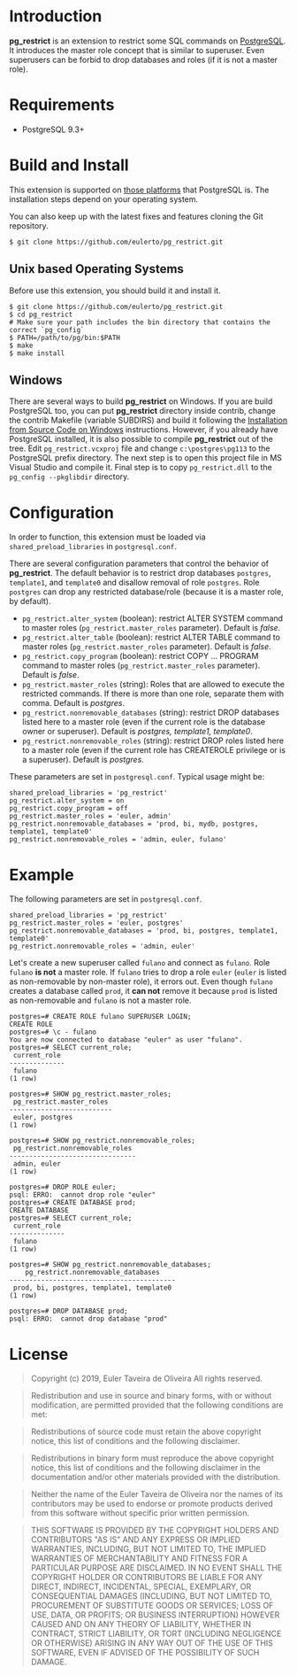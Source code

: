 Introduction
============

**pg_restrict** is an extension to restrict some SQL commands on [PostgreSQL](http://www.postgresql.org/). It introduces the master role concept that is similar to superuser. Even superusers can be forbid to drop databases and roles (if it is not a master role).

Requirements
============

* PostgreSQL 9.3+

Build and Install
=================

This extension is supported on [those platforms](http://www.postgresql.org/docs/current/static/supported-platforms.html) that PostgreSQL is. The installation steps depend on your operating system.

You can also keep up with the latest fixes and features cloning the Git repository.

```
$ git clone https://github.com/eulerto/pg_restrict.git
```

Unix based Operating Systems
----------------------------

Before use this extension, you should build it and install it.

```
$ git clone https://github.com/eulerto/pg_restrict.git
$ cd pg_restrict
# Make sure your path includes the bin directory that contains the correct `pg_config`
$ PATH=/path/to/pg/bin:$PATH
$ make
$ make install
```

Windows
-------

There are several ways to build **pg_restrict** on Windows. If you are build PostgreSQL too, you can put **pg_restrict** directory inside contrib, change the contrib Makefile (variable SUBDIRS) and build it following the [Installation from Source Code on Windows](http://www.postgresql.org/docs/current/static/install-windows.html) instructions. However, if you already have PostgreSQL installed, it is also possible to compile **pg_restrict** out of the tree. Edit `pg_restrict.vcxproj` file and change `c:\postgres\pg113` to the PostgreSQL prefix directory. The next step is to open this project file in MS Visual Studio and compile it. Final step is to copy `pg_restrict.dll` to the `pg_config --pkglibdir` directory.

Configuration
=============

In order to function, this extension must be loaded via `shared_preload_libraries` in `postgresql.conf`.

There are several configuration parameters that control the behavior of **pg_restrict**. The default behavior is to restrict drop databases `postgres`, `template1`, and `template0` and disallow removal of role `postgres`. Role `postgres` can drop any restricted database/role (because it is a master role, by default).

* `pg_restrict.alter_system` (boolean): restrict ALTER SYSTEM command to master roles (`pg_restrict.master_roles` parameter). Default is _false_.
* `pg_restrict.alter_table`  (boolean): restrict ALTER TABLE command to master roles (`pg_restrict.master_roles` parameter). Default is _false_.
* `pg_restrict.copy_program` (boolean): restrict COPY ... PROGRAM command to master roles (`pg_restrict.master_roles` parameter). Default is _false_.
* `pg_restrict.master_roles` (string): Roles that are allowed to execute the restricted commands. If there is more than one role, separate them with comma. Default is _postgres_.
* `pg_restrict.nonremovable_databases` (string): restrict DROP databases listed here to a master role (even if the current role is the database owner or superuser). Default is _postgres, template1, template0_.
* `pg_restrict.nonremovable_roles` (string): restrict DROP roles listed here to a master role (even if the current role has CREATEROLE privilege or is a superuser). Default is _postgres_.

These parameters are set in `postgresql.conf`. Typical usage might be:

```
shared_preload_libraries = 'pg_restrict'
pg_restrict.alter_system = on
pg_restrict.copy_program = off
pg_restrict.master_roles = 'euler, admin'
pg_restrict.nonremovable_databases = 'prod, bi, mydb, postgres, template1, template0'
pg_restrict.nonremovable_roles = 'admin, euler, fulano'
```

Example
=======

The following parameters are set in `postgresql.conf`.

```
shared_preload_libraries = 'pg_restrict'
pg_restrict.master_roles = 'euler, postgres'
pg_restrict.nonremovable_databases = 'prod, bi, postgres, template1, template0'
pg_restrict.nonremovable_roles = 'admin, euler'
```

Let's create a new superuser called `fulano` and connect as `fulano`. Role `fulano` **is not** a master role. If `fulano` tries to drop a role `euler` (`euler` is listed as non-removable by non-master role), it errors out. Even though `fulano` creates a database called `prod`, it **can not** remove it because `prod` is listed as non-removable and `fulano` is not a master role.

```
postgres=# CREATE ROLE fulano SUPERUSER LOGIN;
CREATE ROLE
postgres=# \c - fulano
You are now connected to database "euler" as user "fulano".
postgres=# SELECT current_role;
 current_role 
--------------
 fulano
(1 row)

postgres=# SHOW pg_restrict.master_roles;
 pg_restrict.master_roles 
--------------------------
 euler, postgres
(1 row)

postgres=# SHOW pg_restrict.nonremovable_roles;
 pg_restrict.nonremovable_roles 
--------------------------------
 admin, euler
(1 row)

postgres=# DROP ROLE euler;
psql: ERRO:  cannot drop role "euler"
postgres=# CREATE DATABASE prod;
CREATE DATABASE
postgres=# SELECT current_role;
 current_role 
--------------
 fulano
(1 row)

postgres=# SHOW pg_restrict.nonremovable_databases;
    pg_restrict.nonremovable_databases        
------------------------------------------
 prod, bi, postgres, template1, template0
(1 row)

postgres=# DROP DATABASE prod;
psql: ERRO:  cannot drop database "prod"
```

License
=======

> Copyright (c) 2019, Euler Taveira de Oliveira
> All rights reserved.

> Redistribution and use in source and binary forms, with or without modification, are permitted provided that the following conditions are met:

> Redistributions of source code must retain the above copyright notice, this list of conditions and the following disclaimer.

> Redistributions in binary form must reproduce the above copyright notice, this list of conditions and the following disclaimer in the documentation and/or other materials provided with the distribution.

> Neither the name of the Euler Taveira de Oliveira nor the names of its contributors may be used to endorse or promote products derived from this software without specific prior written permission.

> THIS SOFTWARE IS PROVIDED BY THE COPYRIGHT HOLDERS AND CONTRIBUTORS "AS IS" AND ANY EXPRESS OR IMPLIED WARRANTIES, INCLUDING, BUT NOT LIMITED TO, THE IMPLIED WARRANTIES OF MERCHANTABILITY AND FITNESS FOR A PARTICULAR PURPOSE ARE DISCLAIMED. IN NO EVENT SHALL THE COPYRIGHT HOLDER OR CONTRIBUTORS BE LIABLE FOR ANY DIRECT, INDIRECT, INCIDENTAL, SPECIAL, EXEMPLARY, OR CONSEQUENTIAL DAMAGES (INCLUDING, BUT NOT LIMITED TO, PROCUREMENT OF SUBSTITUTE GOODS OR SERVICES; LOSS OF USE, DATA, OR PROFITS; OR BUSINESS INTERRUPTION) HOWEVER CAUSED AND ON ANY THEORY OF LIABILITY, WHETHER IN CONTRACT, STRICT LIABILITY, OR TORT (INCLUDING NEGLIGENCE OR OTHERWISE) ARISING IN ANY WAY OUT OF THE USE OF THIS SOFTWARE, EVEN IF ADVISED OF THE POSSIBILITY OF SUCH DAMAGE.
